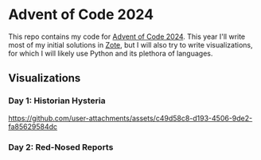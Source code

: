 # Advent of Code 2024

This repo contains my code for [Advent of Code 2024](https://adventofcode.com/2024). This year I'll write most of my initial solutions in [Zote](https://github.com/KvGeijer/zote), but I will also try to write visualizations, for which I will likely use Python and its plethora of languages.

## Visualizations

### Day 1: Historian Hysteria


https://github.com/user-attachments/assets/c49d58c8-d193-4506-9de2-fa85629584dc



### Day 2: Red-Nosed Reports

